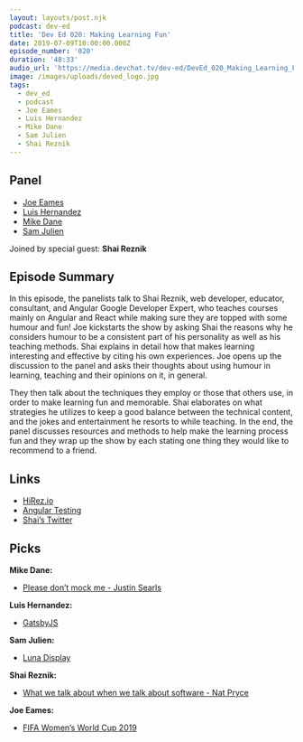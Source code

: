 ```yaml
---
layout: layouts/post.njk
podcast: dev-ed
title: 'Dev Ed 020: Making Learning Fun'
date: 2019-07-09T10:00:00.000Z
episode_number: '020'
duration: '48:33'
audio_url: 'https://media.devchat.tv/dev-ed/DevEd_020_Making_Learning_Fun.mp3'
image: /images/uploads/deved_logo.jpg
tags:
  - dev_ed
  - podcast
  - Joe Eames
  - Luis Hernandez
  - Mike Dane
  - Sam Julien
  - Shai Reznik
---
```

## Panel

* [Joe Eames](https://thinkster.io/)
* [Luis Hernandez](https://lambdaschool.com/company/)
* [Mike Dane](https://www.mikedane.com/)
* [Sam Julien](https://twitter.com/samjulien?lang=en)

Joined by special guest: **Shai Reznik**

## Episode Summary

In this episode, the panelists talk to Shai Reznik, web developer, educator, consultant, and Angular Google Developer Expert, who teaches courses mainly on Angular and React while making sure they are topped with some humour and fun! Joe kickstarts the show by asking Shai the reasons why he considers humour to be a consistent part of his personality as well as his teaching methods. Shai explains in detail how that makes learning interesting and effective by citing his own experiences. Joe opens up the discussion to the panel and asks their thoughts about using humour in learning, teaching and their opinions on it, in general. 

They then talk about the techniques they employ or those that others use, in order to make learning fun and memorable. Shai elaborates on what strategies he utilizes to keep a good balance between the technical content, and the jokes and entertainment he resorts to while teaching. In the end, the panel discusses resources and methods to help make the learning process fun and they wrap up the show by each stating one thing they would like to recommend to a friend.

## Links

* [HiRez.io](https://school.hirez.io/)
* [Angular Testing](https://hirez.io/pages/test-angular)
* [Shai’s Twitter](https://twitter.com/shai_reznik?lang=en)

## Picks

**Mike Dane:**

* [Please don’t mock me - Justin Searls](https://vimeo.com/257056050)

**Luis Hernandez:**

* [GatsbyJS](https://www.gatsbyjs.org/)

**Sam Julien:**

* [Luna Display](https://lunadisplay.com/)

**Shai Reznik:**

* [What we talk about when we talk about software - Nat Pryce](https://www.youtube.com/watch?v=syLjjmRgTsE)

**Joe Eames:**

* [FIFA Women’s World Cup 2019](https://www.fifa.com/womensworldcup/)

